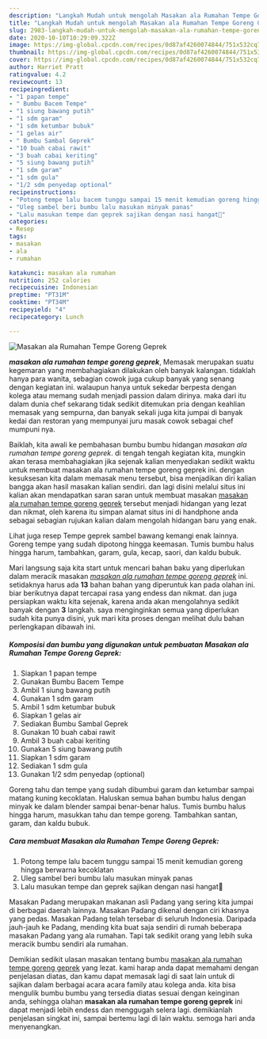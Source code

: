```yaml
---
description: "Langkah Mudah untuk mengolah Masakan ala Rumahan Tempe Goreng Geprek Lezat"
title: "Langkah Mudah untuk mengolah Masakan ala Rumahan Tempe Goreng Geprek Lezat"
slug: 2983-langkah-mudah-untuk-mengolah-masakan-ala-rumahan-tempe-goreng-geprek-lezat
date: 2020-10-10T10:29:09.322Z
image: https://img-global.cpcdn.com/recipes/0d87af4260074844/751x532cq70/masakan-ala-rumahan-tempe-goreng-geprek-foto-resep-utama.jpg
thumbnail: https://img-global.cpcdn.com/recipes/0d87af4260074844/751x532cq70/masakan-ala-rumahan-tempe-goreng-geprek-foto-resep-utama.jpg
cover: https://img-global.cpcdn.com/recipes/0d87af4260074844/751x532cq70/masakan-ala-rumahan-tempe-goreng-geprek-foto-resep-utama.jpg
author: Harriet Pratt
ratingvalue: 4.2
reviewcount: 13
recipeingredient:
- "1 papan tempe"
- " Bumbu Bacem Tempe"
- "1 siung bawang putih"
- "1 sdm garam"
- "1 sdm ketumbar bubuk"
- "1 gelas air"
- " Bumbu Sambal Geprek"
- "10 buah cabai rawit"
- "3 buah cabai keriting"
- "5 siung bawang putih"
- "1 sdm garam"
- "1 sdm gula"
- "1/2 sdm penyedap optional"
recipeinstructions:
- "Potong tempe lalu bacem tunggu sampai 15 menit kemudian goreng hingga berwarna kecoklatan"
- "Uleg sambel beri bumbu lalu masukan minyak panas"
- "Lalu masukan tempe dan geprek sajikan dengan nasi hangat🤤"
categories:
- Resep
tags:
- masakan
- ala
- rumahan

katakunci: masakan ala rumahan 
nutrition: 252 calories
recipecuisine: Indonesian
preptime: "PT31M"
cooktime: "PT34M"
recipeyield: "4"
recipecategory: Lunch

---
```



![Masakan ala Rumahan Tempe Goreng Geprek](https://img-global.cpcdn.com/recipes/0d87af4260074844/751x532cq70/masakan-ala-rumahan-tempe-goreng-geprek-foto-resep-utama.jpg)

<b><i>masakan ala rumahan tempe goreng geprek</i></b>, Memasak merupakan suatu kegemaran yang membahagiakan dilakukan oleh banyak kalangan. tidaklah hanya para wanita, sebagian cowok juga cukup banyak yang senang dengan kegiatan ini. walaupun hanya untuk sekedar berpesta dengan kolega atau memang sudah menjadi passion dalam dirinya. maka dari itu dalam dunia chef sekarang tidak sedikit ditemukan pria dengan keahlian memasak yang sempurna, dan banyak sekali juga kita jumpai di banyak kedai dan restoran yang mempunyai juru masak cowok sebagai chef mumpuni nya.

Baiklah, kita awali ke pembahasan bumbu bumbu hidangan <i>masakan ala rumahan tempe goreng geprek</i>. di tengah tengah kegiatan kita, mungkin akan terasa membahagiakan jika sejenak kalian menyediakan sedikit waktu untuk membuat masakan ala rumahan tempe goreng geprek ini. dengan kesuksesan kita dalam memasak menu tersebut, bisa menjadikan diri kalian bangga akan hasil masakan kalian sendiri. dan lagi disini melalui situs ini kalian akan mendapatkan saran saran untuk membuat masakan <u>masakan ala rumahan tempe goreng geprek</u> tersebut menjadi hidangan yang lezat dan nikmat, oleh karena itu simpan alamat situs ini di handphone anda sebagai sebagian rujukan kalian dalam mengolah hidangan baru yang enak.

Lihat juga resep Tempe geprek sambel bawang kemangi enak lainnya. Goreng tempe yang sudah dipotong hingga keemasan. Tumis bumbu halus hingga harum, tambahkan, garam, gula, kecap, saori, dan kaldu bubuk.


Mari langsung saja kita start untuk mencari bahan baku yang diperlukan dalam meracik masakan <u><i>masakan ala rumahan tempe goreng geprek</i></u> ini. setidaknya harus ada <b>13</b> bahan bahan yang diperuntuk kan pada olahan ini. biar berikutnya dapat tercapai rasa yang endess dan nikmat. dan juga persiapkan waktu kita sejenak, karena anda akan mengolahnya sedikit banyak dengan <b>3</b> langkah. saya menginginkan semua yang diperlukan sudah kita punya disini, yuk mari kita proses dengan melihat dulu bahan perlengkapan dibawah ini.

<!--inarticleads1-->

##### Komposisi dan bumbu yang digunakan untuk pembuatan Masakan ala Rumahan Tempe Goreng Geprek:

1. Siapkan 1 papan tempe
1. Gunakan  Bumbu Bacem Tempe
1. Ambil 1 siung bawang putih
1. Gunakan 1 sdm garam
1. Ambil 1 sdm ketumbar bubuk
1. Siapkan 1 gelas air
1. Sediakan  Bumbu Sambal Geprek
1. Gunakan 10 buah cabai rawit
1. Ambil 3 buah cabai keriting
1. Gunakan 5 siung bawang putih
1. Siapkan 1 sdm garam
1. Sediakan 1 sdm gula
1. Gunakan 1/2 sdm penyedap (optional)


Goreng tahu dan tempe yang sudah dibumbui garam dan ketumbar sampai matang kuning kecoklatan. Haluskan semua bahan bumbu halus dengan minyak ke dalam blender sampai benar-benar halus. Tumis bumbu halus hingga harum, masukkan tahu dan tempe goreng. Tambahkan santan, garam, dan kaldu bubuk. 

<!--inarticleads2-->

##### Cara membuat Masakan ala Rumahan Tempe Goreng Geprek:

1. Potong tempe lalu bacem tunggu sampai 15 menit kemudian goreng hingga berwarna kecoklatan
1. Uleg sambel beri bumbu lalu masukan minyak panas
1. Lalu masukan tempe dan geprek sajikan dengan nasi hangat🤤


Masakan Padang merupakan makanan asli Padang yang sering kita jumpai di berbagai daerah lainnya. Masakan Padang dikenal dengan ciri khasnya yang pedas. Masakan Padang telah tersebar di seluruh Indonesia. Daripada jauh-jauh ke Padang, mending kita buat saja sendiri di rumah beberapa masakan Padang yang ala rumahan. Tapi tak sedikit orang yang lebih suka meracik bumbu sendiri ala rumahan. 

Demikian sedikit ulasan masakan tentang bumbu <u>masakan ala rumahan tempe goreng geprek</u> yang lezat. kami harap anda dapat memahami dengan penjelasan diatas, dan kamu dapat memasak lagi di saat lain untuk di sajikan dalam berbagai acara acara family atau kolega anda. kita bisa mengulik bumbu bumbu yang tersedia diatas sesuai dengan keinginan anda, sehingga olahan <b>masakan ala rumahan tempe goreng geprek</b> ini dapat menjadi lebih endess dan menggugah selera lagi. demikianlah penjelasan singkat ini, sampai bertemu lagi di lain waktu. semoga hari anda menyenangkan.
